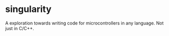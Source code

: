 # singularity
A exploration towards writing code for microcontrollers in any language. Not just in C/C++.
